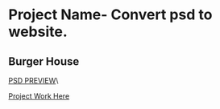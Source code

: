 # Project Name- Convert psd to website.
## Burger House
[PSD PREVIEW](https://github.com/kowsirahmed/burger/blob/main/preview.png)\

[Project Work Here](https://kowsirahmed.github.io/burger/)
